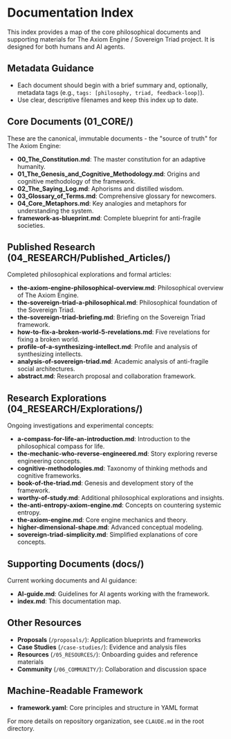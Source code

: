 

# Documentation Index

This index provides a map of the core philosophical documents and supporting materials for The Axiom Engine / Sovereign Triad project. It is designed for both humans and AI agents.

## Metadata Guidance

- Each document should begin with a brief summary and, optionally, metadata tags (e.g., `tags: [philosophy, triad, feedback-loop]`).
- Use clear, descriptive filenames and keep this index up to date.

## Core Documents (01_CORE/)

These are the canonical, immutable documents - the "source of truth" for The Axiom Engine:

- **00_The_Constitution.md**: The master constitution for an adaptive humanity.
- **01_The_Genesis_and_Cognitive_Methodology.md**: Origins and cognitive methodology of the framework.
- **02_The_Saying_Log.md**: Aphorisms and distilled wisdom.
- **03_Glossary_of_Terms.md**: Comprehensive glossary for newcomers.
- **04_Core_Metaphors.md**: Key analogies and metaphors for understanding the system.
- **framework-as-blueprint.md**: Complete blueprint for anti-fragile societies.

## Published Research (04_RESEARCH/Published_Articles/)

Completed philosophical explorations and formal articles:

- **the-axiom-engine-philosophical-overview.md**: Philosophical overview of The Axiom Engine.
- **the-sovereign-triad-a-philosophical.md**: Philosophical foundation of the Sovereign Triad.
- **the-sovereign-triad-briefing.md**: Briefing on the Sovereign Triad framework.
- **how-to-fix-a-broken-world-5-revelations.md**: Five revelations for fixing a broken world.
- **profile-of-a-synthesizing-intellect.md**: Profile and analysis of synthesizing intellects.
- **analysis-of-sovereign-triad.md**: Academic analysis of anti-fragile social architectures.
- **abstract.md**: Research proposal and collaboration framework.

## Research Explorations (04_RESEARCH/Explorations/)

Ongoing investigations and experimental concepts:

- **a-compass-for-life-an-introduction.md**: Introduction to the philosophical compass for life.
- **the-mechanic-who-reverse-engineered.md**: Story exploring reverse engineering concepts.
- **cognitive-methodologies.md**: Taxonomy of thinking methods and cognitive frameworks.
- **book-of-the-triad.md**: Genesis and development story of the framework.
- **worthy-of-study.md**: Additional philosophical explorations and insights.
- **the-anti-entropy-axiom-engine.md**: Concepts on countering systemic entropy.
- **the-axiom-engine.md**: Core engine mechanics and theory.
- **higher-dimensional-shape.md**: Advanced conceptual modeling.
- **sovereign-triad-simplicity.md**: Simplified explanations of core concepts.

## Supporting Documents (docs/)

Current working documents and AI guidance:

- **AI-guide.md**: Guidelines for AI agents working with the framework.
- **index.md**: This documentation map.

## Other Resources

- **Proposals** (`/proposals/`): Application blueprints and frameworks
- **Case Studies** (`/case-studies/`): Evidence and analysis files
- **Resources** (`/05_RESOURCES/`): Onboarding guides and reference materials
- **Community** (`/06_COMMUNITY/`): Collaboration and discussion space

## Machine-Readable Framework

- **framework.yaml**: Core principles and structure in YAML format

For more details on repository organization, see `CLAUDE.md` in the root directory.